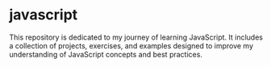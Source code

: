 # javascript
This repository is dedicated to my journey of learning JavaScript. It includes a collection of projects, exercises, and examples designed to improve my understanding of JavaScript concepts and best practices.
